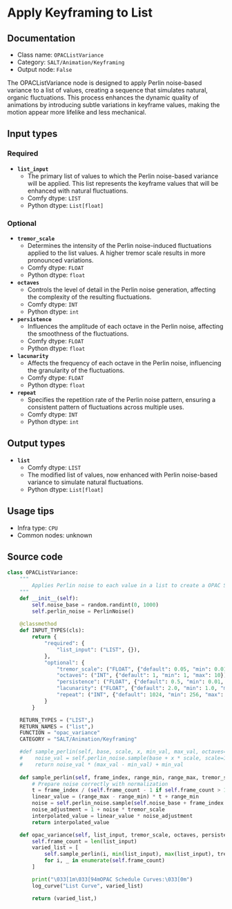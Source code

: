 # Apply Keyframing to List
## Documentation
- Class name: `OPACListVariance`
- Category: `SALT/Animation/Keyframing`
- Output node: `False`

The OPACListVariance node is designed to apply Perlin noise-based variance to a list of values, creating a sequence that simulates natural, organic fluctuations. This process enhances the dynamic quality of animations by introducing subtle variations in keyframe values, making the motion appear more lifelike and less mechanical.
## Input types
### Required
- **`list_input`**
    - The primary list of values to which the Perlin noise-based variance will be applied. This list represents the keyframe values that will be enhanced with natural fluctuations.
    - Comfy dtype: `LIST`
    - Python dtype: `List[float]`
### Optional
- **`tremor_scale`**
    - Determines the intensity of the Perlin noise-induced fluctuations applied to the list values. A higher tremor scale results in more pronounced variations.
    - Comfy dtype: `FLOAT`
    - Python dtype: `float`
- **`octaves`**
    - Controls the level of detail in the Perlin noise generation, affecting the complexity of the resulting fluctuations.
    - Comfy dtype: `INT`
    - Python dtype: `int`
- **`persistence`**
    - Influences the amplitude of each octave in the Perlin noise, affecting the smoothness of the fluctuations.
    - Comfy dtype: `FLOAT`
    - Python dtype: `float`
- **`lacunarity`**
    - Affects the frequency of each octave in the Perlin noise, influencing the granularity of the fluctuations.
    - Comfy dtype: `FLOAT`
    - Python dtype: `float`
- **`repeat`**
    - Specifies the repetition rate of the Perlin noise pattern, ensuring a consistent pattern of fluctuations across multiple uses.
    - Comfy dtype: `INT`
    - Python dtype: `int`
## Output types
- **`list`**
    - Comfy dtype: `LIST`
    - The modified list of values, now enhanced with Perlin noise-based variance to simulate natural fluctuations.
    - Python dtype: `List[float]`
## Usage tips
- Infra type: `CPU`
- Common nodes: unknown


## Source code
```python
class OPACListVariance:
    """
        Applies Perlin noise to each value in a list to create a OPAC Schedule out of it
    """
    def __init__(self):
        self.noise_base = random.randint(0, 1000)
        self.perlin_noise = PerlinNoise()
    
    @classmethod
    def INPUT_TYPES(cls):
        return {
            "required": {
                "list_input": ("LIST", {}), 
            },
            "optional": {
                "tremor_scale": ("FLOAT", {"default": 0.05, "min": 0.01, "max": 1.0}), 
                "octaves": ("INT", {"default": 1, "min": 1, "max": 10}),
                "persistence": ("FLOAT", {"default": 0.5, "min": 0.01, "max": 1.0}),
                "lacunarity": ("FLOAT", {"default": 2.0, "min": 1.0, "max": 4.0}),
                "repeat": ("INT", {"default": 1024, "min": 256, "max": 4096}),
            }
        }

    RETURN_TYPES = ("LIST",)
    RETURN_NAMES = ("list",)
    FUNCTION = "opac_variance"
    CATEGORY = "SALT/Animation/Keyframing"

    #def sample_perlin(self, base, scale, x, min_val, max_val, octaves=1, persistence=0.5, lacunarity=2.0, repeat=1024):
    #    noise_val = self.perlin_noise.sample(base + x * scale, scale=1.0, octaves=octaves, persistence=persistence, lacunarity=lacunarity)
    #    return noise_val * (max_val - min_val) + min_val
    
    def sample_perlin(self, frame_index, range_min, range_max, tremor_scale, octaves, persistence, lacunarity, repeat):
        # Prepare noise correctly with normalization
        t = frame_index / (self.frame_count - 1 if self.frame_count > 1 else 1)
        linear_value = (range_max - range_min) * t + range_min
        noise = self.perlin_noise.sample(self.noise_base + frame_index * 0.1, scale=1.0, octaves=octaves, persistence=persistence, lacunarity=lacunarity)
        noise_adjustment = 1 + noise * tremor_scale
        interpolated_value = linear_value * noise_adjustment
        return interpolated_value

    def opac_variance(self, list_input, tremor_scale, octaves, persistence, lacunarity, repeat):
        self.frame_count = len(list_input) 
        varied_list = [
            self.sample_perlin(i, min(list_input), max(list_input), tremor_scale, octaves, persistence, lacunarity, self.frame_count)
            for i, _ in enumerate(self.frame_count)
        ]

        print("\033[1m\033[94mOPAC Schedule Curves:\033[0m")
        log_curve("List Curve", varied_list)

        return (varied_list,)

```
